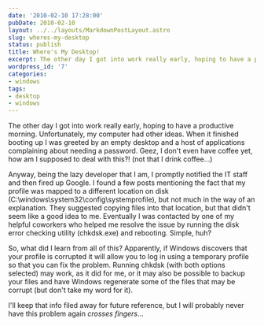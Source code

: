 ```yaml
---
date: '2010-02-10 17:28:00'
pubDate: 2010-02-10
layout: ../../layouts/MarkdownPostLayout.astro
slug: wheres-my-desktop
status: publish
title: Where's My Desktop!
excerpt: The other day I got into work really early, hoping to have a productive morning. Unfortunately, my computer had other ideas. When it finished booting up I was greeted by an empty desktop and a host of applications complaining about needing a password.
wordpress_id: '7'
categories:
- windows
tags:
- desktop
- windows
---
```


The other day I got into work really early, hoping to have a productive morning.  Unfortunately, my computer had other ideas.  When it finished booting up I was greeted by an empty desktop and a host of applications complaining about needing a password.  Geez, I don't even have coffee yet, how am I supposed to deal with this?!  (not that I drink coffee...)

Anyway, being the lazy developer that I am, I promptly notified the IT staff and then fired up Google.  I found a few posts mentioning the fact that my profile was mapped to a different location on disk (C:\windows\system32\config\systemprofile), but not much in the way of an explanation.  They suggested copying files into that location, but that didn't seem like a good idea to me.  Eventually I was contacted by one of my helpful coworkers who helped me resolve the issue by running the disk error checking utility (chkdsk.exe) and rebooting.  Simple, huh?

So, what did I learn from all of this?  Apparently, if Windows discovers that your profile is corrupted it will allow you to log in using a temporary profile so that you can fix the problem.  Running chkdsk (with both options selected) may work, as it did for me, or it may also be possible to backup your files and have Windows regenerate some of the files that may be corrupt (but don't take my word for it).

I'll keep that info filed away for future reference, but I will probably never have this problem again *crosses fingers*...
